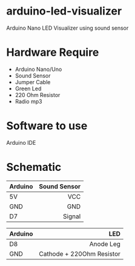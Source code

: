 # arduino-led-visualizer
Arduino Nano LED Visualizer using sound sensor

# Hardware Require
- Arduino Nano/Uno
- Sound Sensor
- Jumper Cable
- Green Led
- 220 Ohm Resistor
- Radio mp3

# Software to use
Arduino IDE

# Schematic 
| Arduino       | Sound Sensor  |
| ------------- | ------------:|
| 5V| VCC |
| GND |GND |
| D7 | Signal| 


| Arduino       | LED  |
| ------------- | ------------:|
| D8 | Anode Leg |
| GND |Cathode + 220Ohm Resistor |

